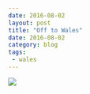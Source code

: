 ```yaml
---
date: 2016-08-02
layout: post
title: "Off to Wales"
date: 2016-08-02
category: blog
tags:
 - wales
---
```





![](/images/2016/)
